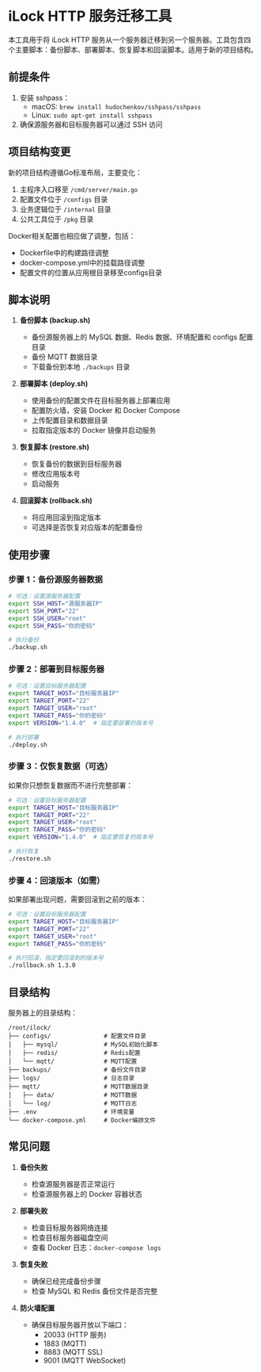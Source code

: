 # iLock HTTP 服务迁移工具

本工具用于将 iLock HTTP 服务从一个服务器迁移到另一个服务器。工具包含四个主要脚本：备份脚本、部署脚本、恢复脚本和回滚脚本。适用于新的项目结构。

## 前提条件

1. 安装 sshpass：
   - macOS: `brew install hudochenkov/sshpass/sshpass`
   - Linux: `sudo apt-get install sshpass`
2. 确保源服务器和目标服务器可以通过 SSH 访问

## 项目结构变更

新的项目结构遵循Go标准布局，主要变化：

1. 主程序入口移至 `/cmd/server/main.go`
2. 配置文件位于 `/configs` 目录
3. 业务逻辑位于 `/internal` 目录
4. 公共工具位于 `/pkg` 目录

Docker相关配置也相应做了调整，包括：
- Dockerfile中的构建路径调整
- docker-compose.yml中的挂载路径调整
- 配置文件的位置从应用根目录移至configs目录

## 脚本说明

1. **备份脚本 (backup.sh)**
   - 备份源服务器上的 MySQL 数据、Redis 数据、环境配置和 configs 配置目录
   - 备份 MQTT 数据目录
   - 下载备份到本地 `./backups` 目录

2. **部署脚本 (deploy.sh)**
   - 使用备份的配置文件在目标服务器上部署应用
   - 配置防火墙，安装 Docker 和 Docker Compose
   - 上传配置目录和数据目录
   - 拉取指定版本的 Docker 镜像并启动服务

3. **恢复脚本 (restore.sh)**
   - 恢复备份的数据到目标服务器
   - 修改应用版本号
   - 启动服务

4. **回滚脚本 (rollback.sh)**
   - 将应用回滚到指定版本
   - 可选择是否恢复对应版本的配置备份

## 使用步骤

### 步骤 1：备份源服务器数据

```bash
# 可选：设置源服务器配置
export SSH_HOST="源服务器IP"
export SSH_PORT="22"
export SSH_USER="root"
export SSH_PASS="你的密码"

# 执行备份
./backup.sh
```

### 步骤 2：部署到目标服务器

```bash
# 可选：设置目标服务器配置
export TARGET_HOST="目标服务器IP"
export TARGET_PORT="22"
export TARGET_USER="root"
export TARGET_PASS="你的密码"
export VERSION="1.4.0"  # 指定要部署的版本号

# 执行部署
./deploy.sh
```

### 步骤 3：仅恢复数据（可选）

如果你只想恢复数据而不进行完整部署：

```bash
# 可选：设置目标服务器配置
export TARGET_HOST="目标服务器IP"
export TARGET_PORT="22"
export TARGET_USER="root"
export TARGET_PASS="你的密码"
export VERSION="1.4.0"  # 指定要恢复的版本号

# 执行恢复
./restore.sh
```

### 步骤 4：回滚版本（如需）

如果部署出现问题，需要回滚到之前的版本：

```bash
# 可选：设置目标服务器配置
export TARGET_HOST="目标服务器IP"
export TARGET_PORT="22"
export TARGET_USER="root"
export TARGET_PASS="你的密码"

# 执行回滚，指定要回滚到的版本号
./rollback.sh 1.3.0
```

## 目录结构

服务器上的目录结构：

```
/root/ilock/
├── configs/               # 配置文件目录
│   ├── mysql/             # MySQL初始化脚本
│   ├── redis/             # Redis配置
│   └── mqtt/              # MQTT配置
├── backups/               # 备份文件目录
├── logs/                  # 日志目录
├── mqtt/                  # MQTT数据目录
│   ├── data/              # MQTT数据
│   └── log/               # MQTT日志
├── .env                   # 环境变量
└── docker-compose.yml     # Docker编排文件
```

## 常见问题

1. **备份失败**
   - 检查源服务器是否正常运行
   - 检查源服务器上的 Docker 容器状态

2. **部署失败**
   - 检查目标服务器网络连接
   - 检查目标服务器磁盘空间
   - 查看 Docker 日志：`docker-compose logs`

3. **恢复失败**
   - 确保已经完成备份步骤
   - 检查 MySQL 和 Redis 备份文件是否完整

4. **防火墙配置**
   - 确保目标服务器开放以下端口：
     - 20033 (HTTP 服务)
     - 1883 (MQTT)
     - 8883 (MQTT SSL)
     - 9001 (MQTT WebSocket) 